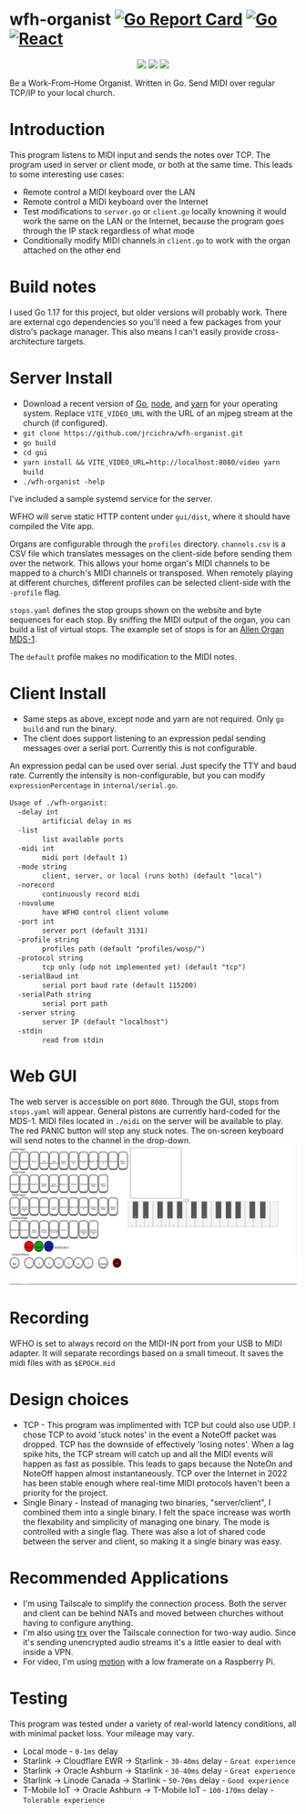 # wfh-organist [![Go Report Card](https://goreportcard.com/badge/github.com/jrcichra/wfh-organist)](https://goreportcard.com/report/github.com/jrcichra/wfh-organist) [![Go](https://github.com/jrcichra/wfh-organist/actions/workflows/go.yml/badge.svg)](https://github.com/jrcichra/wfh-organist/actions/workflows/go.yml) [![React](https://github.com/jrcichra/wfh-organist/actions/workflows/react.yml/badge.svg)](https://github.com/jrcichra/wfh-organist/actions/workflows/react.yml)

<p align="center">
<img src="https://raw.githubusercontent.com/egonelbre/gophers/10cc13c5e29555ec23f689dc985c157a8d4692ab/vector/computer/music.svg" width="250">
<img src="https://raw.githubusercontent.com/egonelbre/gophers/10cc13c5e29555ec23f689dc985c157a8d4692ab/vector/arts/upright.svg" width="300">
<img src="https://raw.githubusercontent.com/egonelbre/gophers/10cc13c5e29555ec23f689dc985c157a8d4692ab/.thumb/animation/gopher-dance-long-3x.gif" width="150">
</p>

Be a Work-From-Home Organist. Written in Go. Send MIDI over regular TCP/IP to your local church.

# Introduction

This program listens to MIDI input and sends the notes over TCP. The program used in server or client mode, or both at the same time. This leads to some interesting use cases:

- Remote control a MIDI keyboard over the LAN
- Remote control a MIDI keyboard over the Internet
- Test modifications to `server.go` or `client.go` locally knowning it would work the same on the LAN or the Internet, because the program goes through the IP stack regardless of what mode
- Conditionally modify MIDI channels in `client.go` to work with the organ attached on the other end

# Build notes

I used Go 1.17 for this project, but older versions will probably work. There are external cgo dependencies so you'll need a few packages from your distro's package manager. This also means I can't easily provide cross-architecture targets.

# Server Install

- Download a recent version of [Go](https://go.dev/dl/), [node](https://nodejs.org/en/), and [yarn](https://yarnpkg.com/) for your operating system. Replace `VITE_VIDEO_URL` with the URL of an mjpeg stream at the church (if configured).
- `git clone https://github.com/jrcichra/wfh-organist.git`
- `go build`
- `cd gui`
- `yarn install && VITE_VIDEO_URL=http://localhost:8080/video yarn build`
- `./wfh-organist -help`

I've included a sample systemd service for the server.

WFHO will serve static HTTP content under `gui/dist`, where it should have compiled the Vite app.

Organs are configurable through the `profiles` directory. `channels.csv` is a CSV file which translates messages on the client-side before sending them over the network. This allows your home organ's MIDI channels to be mapped to a church's MIDI channels or transposed. When remotely playing at different churches, different profiles can be selected client-side with the `-profile` flag.

`stops.yaml` defines the stop groups shown on the website and byte sequences for each stop. By sniffing the MIDI output of the organ, you can build a list of virtual stops. The example set of stops is for an [Allen Organ MDS-1](https://www.allenorgan.com/support/ownersmanuals/033-0050.pdf).

The `default` profile makes no modification to the MIDI notes.

# Client Install

- Same steps as above, except node and yarn are not required. Only `go build` and run the binary.
- The client does support listening to an expression pedal sending messages over a serial port. Currently this is not configurable.

An expression pedal can be used over serial. Just specify the TTY and baud rate. Currently the intensity is non-configurable, but you can modify `expressionPercentage` in `internal/serial.go`.

```
Usage of ./wfh-organist:
  -delay int
        artificial delay in ms
  -list
        list available ports
  -midi int
        midi port (default 1)
  -mode string
        client, server, or local (runs both) (default "local")
  -norecord
        continuously record midi
  -novolume
        have WFHO control client volume
  -port int
        server port (default 3131)
  -profile string
        profiles path (default "profiles/wosp/")
  -protocol string
        tcp only (udp not implemented yet) (default "tcp")
  -serialBaud int
        serial port baud rate (default 115200)
  -serialPath string
        serial port path
  -server string
        server IP (default "localhost")
  -stdin
        read from stdin
```

# Web GUI

The web server is accessible on port `8080`. Through the GUI, stops from `stops.yaml` will appear. General pistons are currently hard-coded for the MDS-1. MIDI files located in `./midi` on the server will be available to play. The red PANIC button will stop any stuck notes. The on-screen keyboard will send notes to the channel in the drop-down. ![GUI example](screenshots/gui01.png)

# Recording

WFHO is set to always record on the MIDI-IN port from your USB to MIDI adapter. It will separate recordings based on a small timeout. It saves the midi files with as `$EPOCH.mid`

# Design choices

- TCP - This program was implimented with TCP but could also use UDP. I chose TCP to avoid 'stuck notes' in the event a NoteOff packet was dropped. TCP has the downside of effectively 'losing notes'. When a lag spike hits, the TCP stream will catch up and all the MIDI events will happen as fast as possible. This leads to gaps because the NoteOn and NoteOff happen almost instantaneously. TCP over the Internet in 2022 has been stable enough where real-time MIDI protocols haven't been a priority for the project.
- Single Binary - Instead of managing two binaries, "server/client", I combined them into a single binary. I felt the space increase was worth the flexability and simplicity of managing one binary. The mode is controlled with a single flag. There was also a lot of shared code between the server and client, so making it a single binary was easy.

# Recommended Applications

- I'm using Tailscale to simplify the connection process. Both the server and client can be behind NATs and moved between churches without having to configure anything.
- I'm also using [trx](http://www.pogo.org.uk/~mark/trx/) over the Tailscale connection for two-way audio. Since it's sending unencrypted audio streams it's a little easier to deal with inside a VPN.
- For video, I'm using [motion](https://motion-project.github.io/) with a low framerate on a Raspberry Pi.

# Testing

This program was tested under a variety of real-world latency conditions, all with minimal packet loss. Your mileage may vary.

- Local mode - `0-1ms` delay
- Starlink -> Cloudflare EWR -> Starlink - `30-40ms` delay - `Great experience`
- Starlink -> Oracle Ashburn -> Starlink - `30-40ms` delay - `Great experience`
- Starlink -> Linode Canada -> Starlink - `50-70ms` delay - `Good experience`
- T-Mobile IoT -> Oracle Ashburn -> T-Mobile IoT - `100-170ms` delay - `Tolerable experience`
